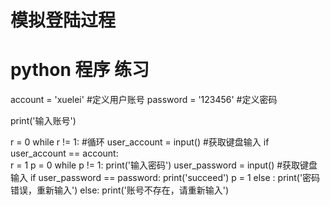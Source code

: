# 模拟登陆过程
# python 程序   练习

account = 'xuelei'   #定义用户账号
password = '123456'     #定义密码

print('输入账号')

r = 0
while r != 1:     #循环
    user_account = input()   #获取键盘输入
    if user_account == account:   
        r = 1
        p = 0
        while p != 1:
            print('输入密码')
            user_password = input()     #获取键盘输入
            if user_password == password:
                print('succeed')
                p = 1
            else : print('密码错误，重新输入')
    else: print('账号不存在，请重新输入')
        



